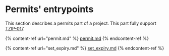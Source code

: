 # Permits' entrypoints

This section describes a permits part of a project. This part fully support [TZIP-017](https://gitlab.com/tezos/tzip/-/blob/master/proposals/tzip-17/tzip-17.md).

{% content-ref url="permit.md" %}
[permit.md](permit.md)
{% endcontent-ref %}

{% content-ref url="set_expiry.md" %}
[set\_expiry.md](set\_expiry.md)
{% endcontent-ref %}
